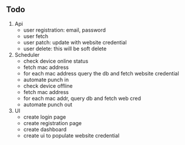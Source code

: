 ## Todo

1. Api
   - user registration: email, password
   - user fetch
   - user patch: update with website credential
   - user delete: this will be soft delete
2. Scheduler
   - check device online status
   - fetch mac address
   - for each mac address query the db and fetch website credential
   - automate punch in
   - check device offline
   - fetch mac address
   - for each mac addr, query db and fetch web cred
   - automate punch out
3. UI
   - create login page
   - create registration page
   - create dashboard
   - create ui to populate website credential
